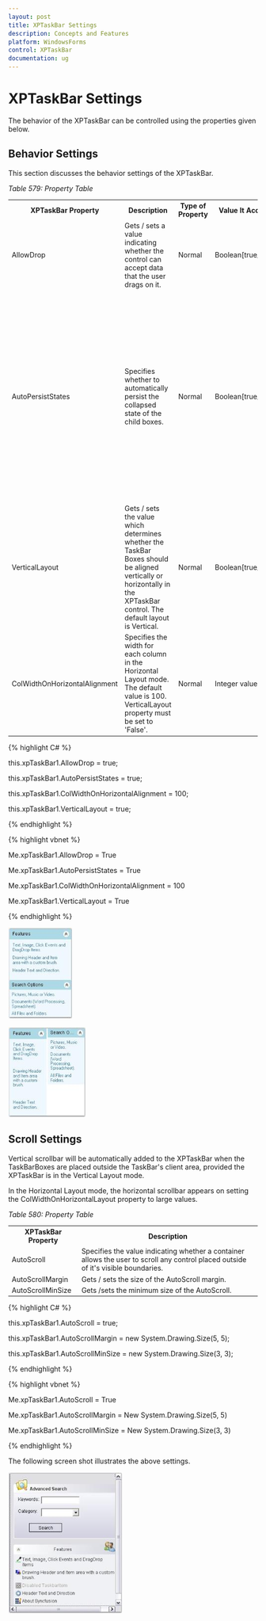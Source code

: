 ```yaml
---
layout: post
title: XPTaskBar Settings 
description: Concepts and Features
platform: WindowsForms
control: XPTaskBar
documentation: ug
---
```

# XPTaskBar Settings 

The behavior of the XPTaskBar can be controlled using the properties given below.

## Behavior Settings 

This section discusses the behavior settings of the XPTaskBar.

_Table 579: Property Table_

<table>
<tr>
<th>
XPTaskBar Property</th><th>
Description</th><th>
Type of Property</th><th>
Value It Accepts</th><th>
Property Syntax</th><th>
Sub Properties</th><th>
More Information</th></tr>
<tr>
<td>
AllowDrop</td><td>
Gets / sets a value indicating whether the control can accept data that the user drags on it.</td><td>
Normal</td><td>
Boolean[true/false]</td><td>
Public Property AllowDrop As Booleanthis.xpTaskBar1.AllowDrop = true;</td><td>
-</td><td>
-</td></tr>
<tr>
<td>
AutoPersistStates</td><td>
Specifies whether to automatically persist the collapsed state of the child boxes.</td><td>
Normal</td><td>
Boolean[true/false]</td><td>
Public Property AutoPersistStates As Booleanthis.xpTaskBar1.AutoPersistStates = true;</td><td>
No</td><td>
The expanded states of the child task bar boxes are cached as the users expands/collapses them, when this property is true. The cached state is persisted in the Isolated Storage, when this control is disposed.If the child task bar boxes are added to this control, the saved state is reapplied on the task bar boxes, when the application loads again.State is saved in the Isolated Storage of the system, scoped by the current user identity.You can control the persistent store and/or the time of persistence using LoadBoxExpandedStates() and SaveBoxExpandedStates() methods.</td></tr>
<tr>
<td>
VerticalLayout</td><td>
Gets / sets the value which determines whether the TaskBar Boxes should be aligned vertically or horizontally in the XPTaskBar control. The default layout is Vertical.</td><td>
Normal</td><td>
Boolean[true/false]</td><td>
Public Property VerticalLayout As Booleanthis.xpTaskBar1.VerticalLayout = true;</td><td>
</td><td>
</td></tr>
<tr>
<td>
ColWidthOnHorizontalAlignment</td><td>
Specifies the width for each column in the Horizontal Layout mode. The  default value is 100. VerticalLayout property must be set to 'False'.</td><td>
Normal</td><td>
Integer value</td><td>
public int ColWidthOnHorizontalAlignment { get; set; }this.xpTaskBar1.ColWidthOnHorizontalAlignment = 100;</td><td>
Yes. Set this property as false to make changes on Horizontal alignment. this.xpTaskBar1.VerticalLayout = false;</td><td>
</td></tr>
</table>


{% highlight C# %}  

this.xpTaskBar1.AllowDrop = true;

this.xpTaskBar1.AutoPersistStates = true;

this.xpTaskBar1.ColWidthOnHorizontalAlignment = 100;

this.xpTaskBar1.VerticalLayout = true;

{% endhighlight %}



{% highlight vbnet %} 

Me.xpTaskBar1.AllowDrop = True

Me.xpTaskBar1.AutoPersistStates = True

Me.xpTaskBar1.ColWidthOnHorizontalAlignment = 100

Me.xpTaskBar1.VerticalLayout = True

{% endhighlight %}

![](Overview_images/Overview_img103.jpeg) 

![](Overview_images/Overview_img104.jpeg)


## Scroll Settings 

Vertical scrollbar will be automatically added to the XPTaskBar when the TaskBarBoxes are placed outside the TaskBar's client 
area, provided the XPTaskBar is in the Vertical Layout mode. 

In the Horizontal Layout mode, the horizontal scrollbar appears on setting the ColWidthOnHorizontalLayout property to large 
values.

_Table 580: Property Table_

<table>
<tr>
<th>
XPTaskBar Property</th><th>
Description</th></tr>
<tr>
<td>
AutoScroll</td><td>
Specifies the value indicating whether a container allows the user to scroll any control placed outside of it's visible 
boundaries.</td></tr>
<tr>
<td>
AutoScrollMargin</td><td>
Gets / sets the size of the AutoScroll margin.</td></tr>
<tr>
<td>
AutoScrollMinSize</td><td>
Gets /sets the minimum size of the AutoScroll.</td></tr>
</table>


{% highlight C# %}  

this.xpTaskBar1.AutoScroll = true;

this.xpTaskBar1.AutoScrollMargin = new System.Drawing.Size(5, 5);

this.xpTaskBar1.AutoScrollMinSize = new System.Drawing.Size(3, 3);

{% endhighlight %}



{% highlight vbnet %} 

Me.xpTaskBar1.AutoScroll = True

Me.xpTaskBar1.AutoScrollMargin = New System.Drawing.Size(5, 5)

Me.xpTaskBar1.AutoScrollMinSize = New System.Drawing.Size(3, 3)

{% endhighlight %}


The following screen shot illustrates the above settings.

 ![](Overview_images/Overview_img105.jpeg) 